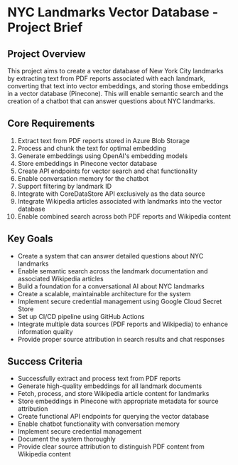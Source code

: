 # NYC Landmarks Vector Database - Project Brief

## Project Overview
This project aims to create a vector database of New York City landmarks by extracting text from PDF reports associated with each landmark, converting that text into vector embeddings, and storing those embeddings in a vector database (Pinecone). This will enable semantic search and the creation of a chatbot that can answer questions about NYC landmarks.

## Core Requirements
1. Extract text from PDF reports stored in Azure Blob Storage
2. Process and chunk the text for optimal embedding
3. Generate embeddings using OpenAI's embedding models
4. Store embeddings in Pinecone vector database
5. Create API endpoints for vector search and chat functionality
6. Enable conversation memory for the chatbot
7. Support filtering by landmark ID
8. Integrate with CoreDataStore API exclusively as the data source
9. Integrate Wikipedia articles associated with landmarks into the vector database
10. Enable combined search across both PDF reports and Wikipedia content

## Key Goals
- Create a system that can answer detailed questions about NYC landmarks
- Enable semantic search across the landmark documentation and associated Wikipedia articles
- Build a foundation for a conversational AI about NYC landmarks
- Create a scalable, maintainable architecture for the system
- Implement secure credential management using Google Cloud Secret Store
- Set up CI/CD pipeline using GitHub Actions
- Integrate multiple data sources (PDF reports and Wikipedia) to enhance information quality
- Provide proper source attribution in search results and chat responses

## Success Criteria
- Successfully extract and process text from PDF reports
- Generate high-quality embeddings for all landmark documents
- Fetch, process, and store Wikipedia article content for landmarks
- Store embeddings in Pinecone with appropriate metadata for source attribution
- Create functional API endpoints for querying the vector database
- Enable chatbot functionality with conversation memory
- Implement secure credential management
- Document the system thoroughly
- Provide clear source attribution to distinguish PDF content from Wikipedia content
